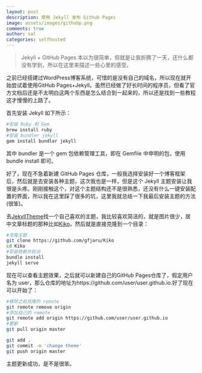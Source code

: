 ```yaml
---
layout: post
description: 使用 Jekyll 发布 Github Pages
image: assets/images/githubp.png
comments: true
author: sal
categories: selfhosted
---
```


> Jekyll + GitHub Pages 本以为很简单，但就是让我折腾了一天，还什么都没有学到，所以在这里来描述一些心里的感受。

之前已经搭建过WordPress博客系统，可惜的是没有自己的域名，所以现在就开始尝试着使用GitHub Pages+Jekyll。虽然已经做了好长时间的程序员，但看了官方文档后还是不太明白这两个东西是怎么结合到一起来的，所以还是找到一些教程这才慢慢的上路了。

首先安装 Jekyll 如下所示：

```bash
#安装 Ruby 和 Gem
brew install ruby
#安装 bundler jekyll
gem install bundler jekyll
```

其中 bundler 是一个 gem 包依赖管理工具，即在 Gemfile 中申明的包，使用 bundle install 即可。

好了，现在不急着新建 GitHub Pages 仓库，一般我选择安装好一个博客框架后，然后就是去安装各种主题，这次我也是一样，但是这个 Jekyll 主题安装让我很是头疼。刚刚接触这个，对这个主题结构还不是很熟悉，还没有什么一键安装配置的界面，所以我在这里踩了很多的坑，这里我就总结一下我最后安装主题的方法(很笨)。

去[JekyllTheme](http://jekyllthemes.org)找一个自己喜欢的主题，我比较喜欢简洁的，就是图片很少，居中文章标题的那种比如[Kiko](https://github.com/gfjaru/Kiko)，然后就是直接克隆到一个目录：

```bash
#克隆主题
git clone https://github.com/gfjaru/Kiko
cd Kiko
#安装依赖并启动
bundle install
jekyll serve
```

现在可以查看主题效果，之后就可以新建自己的GitHub Pages仓库了，假定用户名为 user，那么仓库的地址为https://github.com/user/user.github.io.好了现在可以开始了：

```bash
#移除之前克隆的 remote
git remote remove origin
#添加自己的 remote 
git remote add origin https://github.com/user/user.github.io
#更新
git pull origin master

git add .
git commit -m 'change theme'
git push origin master
```

主题更新成功，是不是很笨。